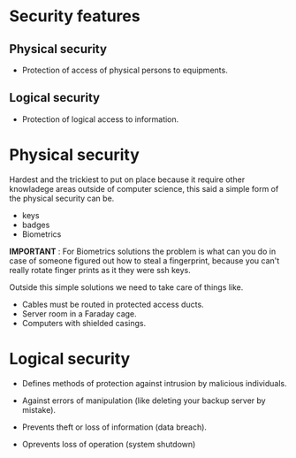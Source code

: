 # Security features

## Physical security
- Protection of access of physical persons
to equipments.

## Logical security
- Protection of logical access to information.

# Physical security

Hardest and the trickiest to put on place because it require other knowladege areas outside of computer science, this said a simple form of the physical security can be.

- keys
- badges
- Biometrics 

**IMPORTANT** : 
For Biometrics solutions the problem is what can you do in case of someone figured out how to steal a fingerprint, because you can't really rotate finger prints as it they were ssh keys.


Outside this simple solutions we need to take care of things like.

- Cables must be routed in protected access ducts.
- Server room in a Faraday cage.
- Computers with shielded casings.

# Logical security

- Defines methods of protection against intrusion by malicious individuals.

-  Against errors of manipulation  (like deleting your backup server by mistake).

- Prevents theft or loss of information (data breach).

- Oprevents loss of operation (system shutdown)